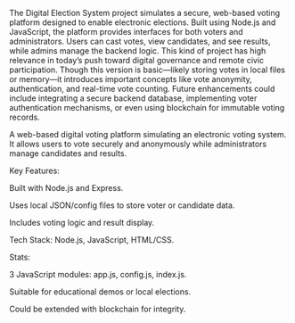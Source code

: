 The Digital Election System project simulates a secure, web-based voting platform designed to enable electronic elections. Built using Node.js and JavaScript, the platform provides interfaces for both voters and administrators. Users can cast votes, view candidates, and see results, while admins manage the backend logic. This kind of project has high relevance in today’s push toward digital governance and remote civic participation. Though this version is basic—likely storing votes in local files or memory—it introduces important concepts like vote anonymity, authentication, and real-time vote counting. Future enhancements could include integrating a secure backend database, implementing voter authentication mechanisms, or even using blockchain for immutable voting records.

A web-based digital voting platform simulating an electronic voting system. It allows users to vote securely and anonymously while administrators manage candidates and results.

Key Features:

Built with Node.js and Express.

Uses local JSON/config files to store voter or candidate data.

Includes voting logic and result display.

Tech Stack: Node.js, JavaScript, HTML/CSS.

Stats:

3 JavaScript modules: app.js, config.js, index.js.

Suitable for educational demos or local elections.

Could be extended with blockchain for integrity.

